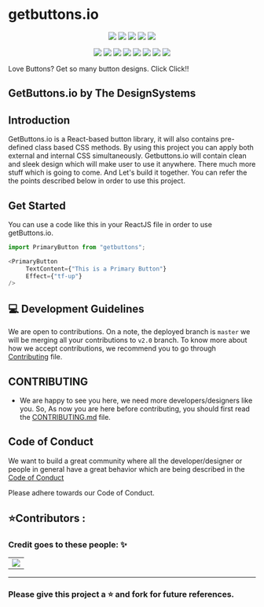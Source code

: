 # getbuttons.io
<div align="center">

<a href="https://github.com/DesignSystemsOSS/getbuttons.io"><img src="https://badges.frapsoft.com/os/v1/open-source.svg?v=103"></a>
<a href="https://github.com/DesignSystemsOSS/getbuttons.io"><img src="https://img.shields.io/badge/Built%20by-developers%20%3C%2F%3E-0059b3"></a>
<a href="https://github.com/DesignSystemsOSS/getbuttons.io"><img src="https://img.shields.io/static/v1.svg?label=Contributions&message=Welcome&color=yellow"></a>
<a href="https://github.com/DesignSystemsOSS/getbuttons.io"><img src="https://img.shields.io/badge/license-MIT-brightgreen?color=blue"></a>
<a href="https://github.com/DesignSystemsOSS/getbuttons.io"><img src="https://img.shields.io/github/repo-size/DesignSystemsOSS/getbuttons.io"></a>
	
<a href="https://github.com/DesignSystemsOSS/getbuttons.io"><img src="https://img.shields.io/github/languages/top/DesignSystemsOSS/getbuttons.io"></a> 
<a href="https://github.com/DesignSystemsOSS/getbuttons.io/graphs/contributors"><img src="https://img.shields.io/github/contributors/DesignSystemsOSS/getbuttons.io?color=brightgreen"></a>
<a href="https://github.com/DesignSystemsOSS/getbuttons.io/stargazers"><img src="https://img.shields.io/github/stars/DesignSystemsOSS/getbuttons.io?color=0059b3"></a>
<a href="https://github.com/DesignSystemsOSS/getbuttons.io/network/members"><img src="https://img.shields.io/github/forks/DesignSystemsOSS/getbuttons.io?color=yellow"></a>
<a href="https://github.com/DesignSystemsOSS/getbuttons.io/issues"><img src="https://img.shields.io/github/issues/DesignSystemsOSS/getbuttons.io?color=0059b3"></a>
<a href="https://github.com/DesignSystemsOSS/getbuttons.io/issues?q=is%3Aissue+is%3Aclosed"><img src="https://img.shields.io/github/issues-closed-raw/DesignSystemsOSS/getbuttons.io?color=yellow"></a>
<a href="https://github.com/DesignSystemsOSS/getbuttons.io/pulls"><img src="https://img.shields.io/github/issues-pr/DesignSystemsOSS/getbuttons.io?color=brightgreen"></a>
<a href="https://github.com/DesignSystemsOSS/getbuttons.io/pulls?q=is%3Apr+is%3Aclosed"><img src="https://img.shields.io/github/issues-pr-closed-raw/DesignSystemsOSS/getbuttons.io?color=0059b3"></a> 
</div>
Love Buttons? Get so many button designs. Click Click!!

 <h2>GetButtons.io by The DesignSystems</h2>
 







## Introduction
GetButtons.io is a React-based button library, it will also contains pre-defined class based CSS methods. By using this project you can apply both external and internal CSS 
simultaneously. Getbuttons.io will contain clean and sleek design which will make user to use it anywhere. There much more stuff which is going to come. And Let's build it together. You can refer the the points described below in order to use this project.


## Get Started

You can use a code like this in your ReactJS file in order to use getButtons.io.

```JavaScript
import PrimaryButton from "getbuttons";

<PrimaryButton 
     TextContent={"This is a Primary Button"}
     Effect={"tf-up"}
/>
```

## 💻 Development Guidelines
We are open to contributions. On a note, the deployed branch is `master` we will be merging all your contributions to `v2.0` branch. To know more about how we accept contributions, we recommend you to go through [Contributing](CONTRIBUTING.md) file.

## CONTRIBUTING
- We are happy to see you here, we need more developers/designers like you. So, As now you are here before contributing, you should first read the 
[CONTRIBUTING.md](CONTRIBUTING.md) file. 


## Code of Conduct 
We want to build a great community where all the developer/designer or people in general have a great behavior which are being described in the [Code of Conduct](CODE_OF_CONDUCT.md)

Please adhere towards our Code of Conduct.

<h2 >⭐Contributors :</h2>
<h3 >Credit goes to these people: ✨</h3>
<table>
	<tr>
		<td>
      <a href="https://github.com/DesignSystemsOSS/getbuttons.io/graphs/contributors">
  <img src="https://contrib.rocks/image?repo=DesignSystemsOSS/getbuttons.io" />
</a>
		</td>
	</tr>
</table>
<hr>

### Please give this project a :star: and fork for future references.
